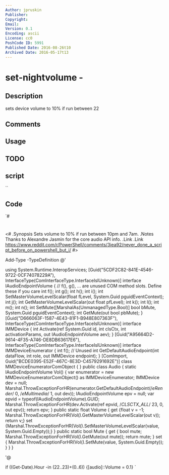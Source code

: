 ```yaml
---
Author: jpruskin
Publisher: 
Copyright: 
Email: 
Version: 0.1
Encoding: ascii
License: cc0
PoshCode ID: 5991
Published Date: 2016-08-26t10
Archived Date: 2016-05-17t13
---
```


# set-nightvolume - 

## Description

sets device volume to 10% if run between 22

## Comments



## Usage



## TODO



## script

``

## Code

`#
 #
 <#
 	.Synopsis
 	Sets volume to 10% if run between 10pm and 7am.
     .Notes
     Thanks to Alexandre Jasmin for the core audio API info.
     .Link
     .Link
     https://www.reddit.com/r/PowerShell/comments/3iea92/never_done_a_script_before_on_powershell_but_i/
 #>
 
 Add-Type -TypeDefinition @'
 
 using System.Runtime.InteropServices;
 [Guid("5CDF2C82-841E-4546-9722-0CF74078229A"), InterfaceType(ComInterfaceType.InterfaceIsIUnknown)]
 interface IAudioEndpointVolume {
   // f(), g(), ... are unused COM method slots. Define these if you care
   int f(); int g(); int h(); int i();
   int SetMasterVolumeLevelScalar(float fLevel, System.Guid pguidEventContext);
   int j();
   int GetMasterVolumeLevelScalar(out float pfLevel);
   int k(); int l(); int m(); int n();
   int SetMute([MarshalAs(UnmanagedType.Bool)] bool bMute, System.Guid pguidEventContext);
   int GetMute(out bool pbMute);
 }
 [Guid("D666063F-1587-4E43-81F1-B948E807363F"), InterfaceType(ComInterfaceType.InterfaceIsIUnknown)]
 interface IMMDevice {
   int Activate(ref System.Guid id, int clsCtx, int activationParams, out IAudioEndpointVolume aev);
 }
 [Guid("A95664D2-9614-4F35-A746-DE8DB63617E6"), InterfaceType(ComInterfaceType.InterfaceIsIUnknown)]
 interface IMMDeviceEnumerator {
   int f(); // Unused
   int GetDefaultAudioEndpoint(int dataFlow, int role, out IMMDevice endpoint);
 }
 [ComImport, Guid("BCDE0395-E52F-467C-8E3D-C4579291692E")] class MMDeviceEnumeratorComObject { }
 public class Audio {
   static IAudioEndpointVolume Vol() {
     var enumerator = new MMDeviceEnumeratorComObject() as IMMDeviceEnumerator;
     IMMDevice dev = null;
     Marshal.ThrowExceptionForHR(enumerator.GetDefaultAudioEndpoint(/*eRender*/ 0, /*eMultimedia*/ 1, out dev));
     IAudioEndpointVolume epv = null;
     var epvid = typeof(IAudioEndpointVolume).GUID;
     Marshal.ThrowExceptionForHR(dev.Activate(ref epvid, /*CLSCTX_ALL*/ 23, 0, out epv));
     return epv;
   }
   public static float Volume {
     get {float v = -1; Marshal.ThrowExceptionForHR(Vol().GetMasterVolumeLevelScalar(out v)); return v;}
     set {Marshal.ThrowExceptionForHR(Vol().SetMasterVolumeLevelScalar(value, System.Guid.Empty));}
   }
   public static bool Mute {
     get { bool mute; Marshal.ThrowExceptionForHR(Vol().GetMute(out mute)); return mute; }
     set { Marshal.ThrowExceptionForHR(Vol().SetMute(value, System.Guid.Empty)); }
   }
 }
 
 '@
 
 if ((Get-Date).Hour -in (22..23)+(0..6)) {[audio]::Volume  = 0.1}
`

